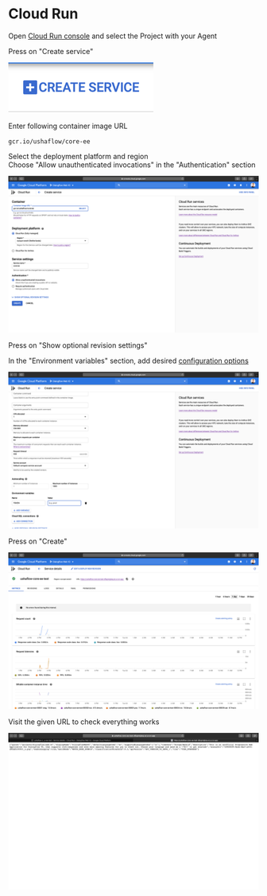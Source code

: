 # Cloud Run

Open [Cloud Run console](https://console.cloud.google.com/run) and select the Project with your Agent

Press on "Create service"

![](../../.gitbook/assets/screenshot-2020-03-25-at-15.03.33.png)

Enter following container image URL

```text
gcr.io/ushaflow/core-ee
```

Select the deployment platform and region  
Choose "Allow unauthenticated invocations" in the "Authentication" section

![](../../.gitbook/assets/create.png)

Press on "Show optional revision settings"

In the "Environment variables" section, add desired [configuration options](../configuration/)

![](../../.gitbook/assets/token.png)

Press on "Create"

![](../../.gitbook/assets/overview.png)

Visit the given URL to check everything works

![](../../.gitbook/assets/check.png)

